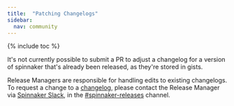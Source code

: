 ```yaml
---
title:  "Patching Changelogs"
sidebar:
  nav: community
---
```


{% include toc %}

It's not currently possible to submit a PR to adjust a changelog for a version
of spinnaker that's already been released, as they're stored in gists.

Release Managers are responsible for handling edits to existing changelogs. To request a change to a [changelog](https://github.com/spinnaker/spinnaker.github.io/blob/master/_changelogs),
please contact the Release Manager via [Spinnaker Slack](http://join.spinnaker.io), in
the [#spinnaker-releases](https://spinnakerteam.slack.com/messages/spinnaker-releases/) channel.
